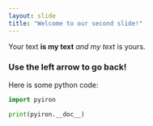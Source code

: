 ```yaml
---
layout: slide
title: "Welcome to our second slide!"
---
```

Your text __is my text__ _and my text_ is yours.
### Use the left arrow to go back!

Here is some python code:
```Python
import pyiron

print(pyiron.__doc__)
```
